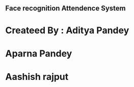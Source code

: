## Face recognition Attendence System 

# Createed By : Aditya Pandey
#               Aparna Pandey
#               Aashish rajput